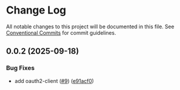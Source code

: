 # Change Log

All notable changes to this project will be documented in this file.
See [Conventional Commits](https://conventionalcommits.org) for commit guidelines.

## 0.0.2 (2025-09-18)


### Bug Fixes

* add oauth2-client ([#9](https://github.com/arlequins/library-nodejs/issues/9)) ([e91acf0](https://github.com/arlequins/library-nodejs/commit/e91acf01ff9780c9f518a10cbe6f2af287bff233))
